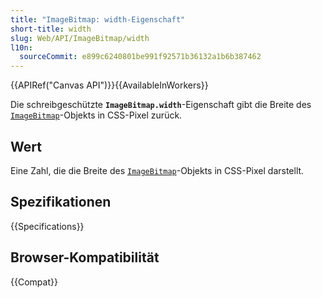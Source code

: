 ```yaml
---
title: "ImageBitmap: width-Eigenschaft"
short-title: width
slug: Web/API/ImageBitmap/width
l10n:
  sourceCommit: e899c6240801be991f92571b36132a1b6b387462
---
```


{{APIRef("Canvas API")}}{{AvailableInWorkers}}

Die schreibgeschützte **`ImageBitmap.width`**-Eigenschaft gibt die Breite des [`ImageBitmap`](/de/docs/Web/API/ImageBitmap)-Objekts in CSS-Pixel zurück.

## Wert

Eine Zahl, die die Breite des [`ImageBitmap`](/de/docs/Web/API/ImageBitmap)-Objekts in CSS-Pixel darstellt.

## Spezifikationen

{{Specifications}}

## Browser-Kompatibilität

{{Compat}}
